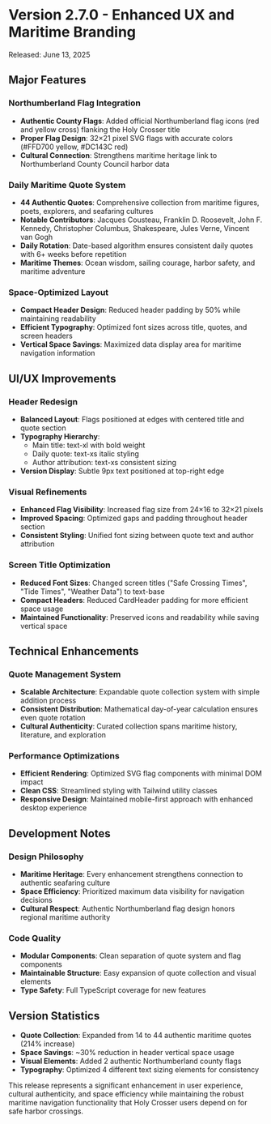 # Version 2.7.0 - Enhanced UX and Maritime Branding

Released: June 13, 2025

## Major Features

### Northumberland Flag Integration
- **Authentic County Flags**: Added official Northumberland flag icons (red and yellow cross) flanking the Holy Crosser title
- **Proper Flag Design**: 32×21 pixel SVG flags with accurate colors (#FFD700 yellow, #DC143C red)
- **Cultural Connection**: Strengthens maritime heritage link to Northumberland County Council harbor data

### Daily Maritime Quote System
- **44 Authentic Quotes**: Comprehensive collection from maritime figures, poets, explorers, and seafaring cultures
- **Notable Contributors**: Jacques Cousteau, Franklin D. Roosevelt, John F. Kennedy, Christopher Columbus, Shakespeare, Jules Verne, Vincent van Gogh
- **Daily Rotation**: Date-based algorithm ensures consistent daily quotes with 6+ weeks before repetition
- **Maritime Themes**: Ocean wisdom, sailing courage, harbor safety, and maritime adventure

### Space-Optimized Layout
- **Compact Header Design**: Reduced header padding by 50% while maintaining readability
- **Efficient Typography**: Optimized font sizes across title, quotes, and screen headers
- **Vertical Space Savings**: Maximized data display area for maritime navigation information

## UI/UX Improvements

### Header Redesign
- **Balanced Layout**: Flags positioned at edges with centered title and quote section
- **Typography Hierarchy**: 
  - Main title: text-xl with bold weight
  - Daily quote: text-xs italic styling
  - Author attribution: text-xs consistent sizing
- **Version Display**: Subtle 9px text positioned at top-right edge

### Visual Refinements
- **Enhanced Flag Visibility**: Increased flag size from 24×16 to 32×21 pixels
- **Improved Spacing**: Optimized gaps and padding throughout header section
- **Consistent Styling**: Unified font sizing between quote text and author attribution

### Screen Title Optimization
- **Reduced Font Sizes**: Changed screen titles ("Safe Crossing Times", "Tide Times", "Weather Data") to text-base
- **Compact Headers**: Reduced CardHeader padding for more efficient space usage
- **Maintained Functionality**: Preserved icons and readability while saving vertical space

## Technical Enhancements

### Quote Management System
- **Scalable Architecture**: Expandable quote collection system with simple addition process
- **Consistent Distribution**: Mathematical day-of-year calculation ensures even quote rotation
- **Cultural Authenticity**: Curated collection spans maritime history, literature, and exploration

### Performance Optimizations
- **Efficient Rendering**: Optimized SVG flag components with minimal DOM impact
- **Clean CSS**: Streamlined styling with Tailwind utility classes
- **Responsive Design**: Maintained mobile-first approach with enhanced desktop experience

## Development Notes

### Design Philosophy
- **Maritime Heritage**: Every enhancement strengthens connection to authentic seafaring culture
- **Space Efficiency**: Prioritized maximum data visibility for navigation decisions
- **Cultural Respect**: Authentic Northumberland flag design honors regional maritime authority

### Code Quality
- **Modular Components**: Clean separation of quote system and flag components
- **Maintainable Structure**: Easy expansion of quote collection and visual elements
- **Type Safety**: Full TypeScript coverage for new features

## Version Statistics
- **Quote Collection**: Expanded from 14 to 44 authentic maritime quotes (214% increase)
- **Space Savings**: ~30% reduction in header vertical space usage
- **Visual Elements**: Added 2 authentic Northumberland county flags
- **Typography**: Optimized 4 different text sizing elements for consistency

This release represents a significant enhancement in user experience, cultural authenticity, and space efficiency while maintaining the robust maritime navigation functionality that Holy Crosser users depend on for safe harbor crossings.